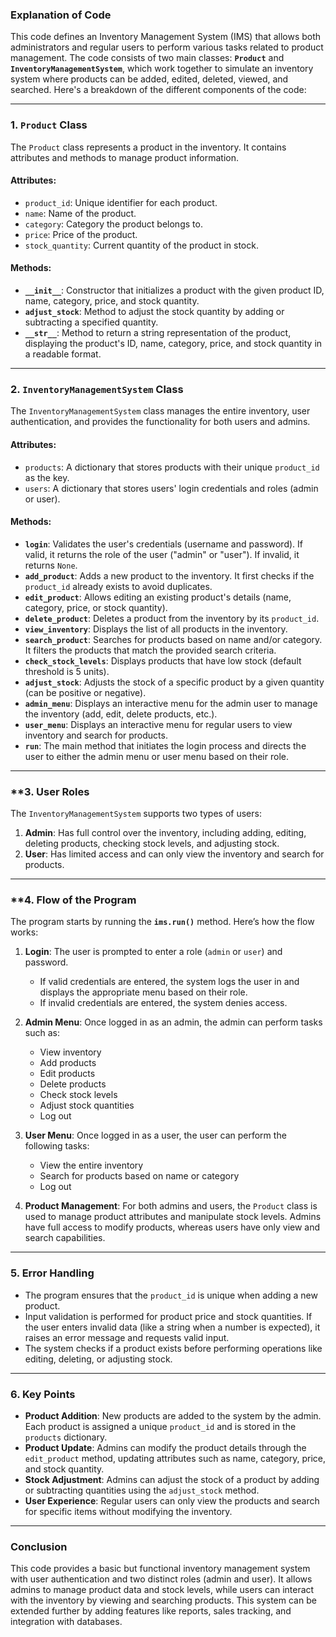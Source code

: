 ### **Explanation of Code**

This code defines an Inventory Management System (IMS) that allows both administrators and regular users to perform various tasks related to product management. The code consists of two main classes: **`Product`** and **`InventoryManagementSystem`**, which work together to simulate an inventory system where products can be added, edited, deleted, viewed, and searched. Here's a breakdown of the different components of the code:

---

### **1. `Product` Class**

The `Product` class represents a product in the inventory. It contains attributes and methods to manage product information.

#### **Attributes:**
- `product_id`: Unique identifier for each product.
- `name`: Name of the product.
- `category`: Category the product belongs to.
- `price`: Price of the product.
- `stock_quantity`: Current quantity of the product in stock.

#### **Methods:**
- **`__init__`**: Constructor that initializes a product with the given product ID, name, category, price, and stock quantity.
- **`adjust_stock`**: Method to adjust the stock quantity by adding or subtracting a specified quantity.
- **`__str__`**: Method to return a string representation of the product, displaying the product's ID, name, category, price, and stock quantity in a readable format.

---

### **2. `InventoryManagementSystem` Class**

The `InventoryManagementSystem` class manages the entire inventory, user authentication, and provides the functionality for both users and admins.

#### **Attributes:**
- `products`: A dictionary that stores products with their unique `product_id` as the key.
- `users`: A dictionary that stores users' login credentials and roles (admin or user).

#### **Methods:**
- **`login`**: Validates the user's credentials (username and password). If valid, it returns the role of the user ("admin" or "user"). If invalid, it returns `None`.
- **`add_product`**: Adds a new product to the inventory. It first checks if the `product_id` already exists to avoid duplicates.
- **`edit_product`**: Allows editing an existing product's details (name, category, price, or stock quantity).
- **`delete_product`**: Deletes a product from the inventory by its `product_id`.
- **`view_inventory`**: Displays the list of all products in the inventory.
- **`search_product`**: Searches for products based on name and/or category. It filters the products that match the provided search criteria.
- **`check_stock_levels`**: Displays products that have low stock (default threshold is 5 units).
- **`adjust_stock`**: Adjusts the stock of a specific product by a given quantity (can be positive or negative).
- **`admin_menu`**: Displays an interactive menu for the admin user to manage the inventory (add, edit, delete products, etc.).
- **`user_menu`**: Displays an interactive menu for regular users to view inventory and search for products.
- **`run`**: The main method that initiates the login process and directs the user to either the admin menu or user menu based on their role.

---

### **3. **User Roles**

The `InventoryManagementSystem` supports two types of users:
1. **Admin**: Has full control over the inventory, including adding, editing, deleting products, checking stock levels, and adjusting stock.
2. **User**: Has limited access and can only view the inventory and search for products.

---

### **4. **Flow of the Program**

The program starts by running the **`ims.run()`** method. Here’s how the flow works:
1. **Login**: The user is prompted to enter a role (`admin` or `user`) and password.
    - If valid credentials are entered, the system logs the user in and displays the appropriate menu based on their role.
    - If invalid credentials are entered, the system denies access.
   
2. **Admin Menu**: Once logged in as an admin, the admin can perform tasks such as:
    - View inventory
    - Add products
    - Edit products
    - Delete products
    - Check stock levels
    - Adjust stock quantities
    - Log out

3. **User Menu**: Once logged in as a user, the user can perform the following tasks:
    - View the entire inventory
    - Search for products based on name or category
    - Log out

4. **Product Management**: For both admins and users, the `Product` class is used to manage product attributes and manipulate stock levels. Admins have full access to modify products, whereas users have only view and search capabilities.

---

### **5. Error Handling**

- The program ensures that the `product_id` is unique when adding a new product.
- Input validation is performed for product price and stock quantities. If the user enters invalid data (like a string when a number is expected), it raises an error message and requests valid input.
- The system checks if a product exists before performing operations like editing, deleting, or adjusting stock.

---

### **6. Key Points**

- **Product Addition**: New products are added to the system by the admin. Each product is assigned a unique `product_id` and is stored in the `products` dictionary.
- **Product Update**: Admins can modify the product details through the `edit_product` method, updating attributes such as name, category, price, and stock quantity.
- **Stock Adjustment**: Admins can adjust the stock of a product by adding or subtracting quantities using the `adjust_stock` method.
- **User Experience**: Regular users can only view the products and search for specific items without modifying the inventory.

---

### **Conclusion**

This code provides a basic but functional inventory management system with user authentication and two distinct roles (admin and user). It allows admins to manage product data and stock levels, while users can interact with the inventory by viewing and searching products. This system can be extended further by adding features like reports, sales tracking, and integration with databases.
